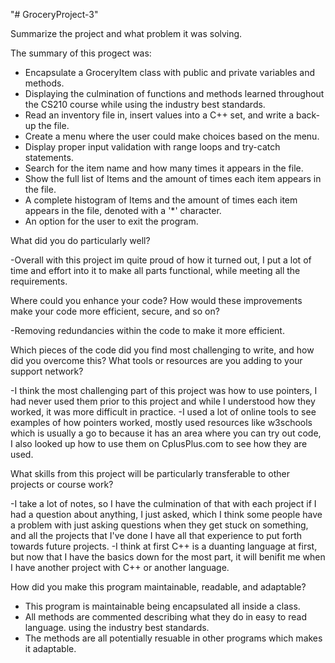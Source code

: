 "# GroceryProject-3" 

Summarize the project and what problem it was solving.

The summary of this progect was:
  - Encapsulate a GroceryItem class with public and private variables and methods.
  - Displaying the culmination of functions and methods learned throughout the CS210 course while using the industry best standards.
  - Read an inventory file in, insert values into a C++ set, and write a back-up the file.
  - Create a menu where the user could make choices based on the menu.
  - Display proper input validation with range loops and try-catch statements.
  - Search for the item name and how many times it appears in the file.
  - Show the full list of Items and the amount of times each item appears in the file.
  - A complete histogram of Items and the amount of times each item appears in the file, denoted with a '*' character.
  - An option for the user to exit the program.
	
What did you do particularly well?

  -Overall with this project im quite proud of how it turned out, I put a lot of time and effort into it to make all parts functional, while meeting all the requirements.

Where could you enhance your code? How would these improvements make your code more efficient, secure, and so on?

  -Removing redundancies within the code to make it more efficient.

Which pieces of the code did you find most challenging to write, and how did you overcome this? What tools or resources are you adding to your support network?

  -I think the most challenging part of this project was how to use pointers, I had never used them prior to this project and while I understood how they worked, it was more difficult in practice.
  -I used a lot of online tools to see examples of how pointers worked, mostly used resources like w3schools which is usually a go to because it has an area where you can try out code, I also looked up how 
  to use them on CplusPlus.com to see how they are used. 

What skills from this project will be particularly transferable to other projects or course work?

  -I take a lot of notes, so I have the culmination of that with each project if I had a question about anything, I just asked, which I think some people have a problem with just asking questions when 
  they get stuck on something, and all the projects that I've done I have all that experience to put forth towards future projects. 
  -I think at first C++ is a duanting language at first, but now that I have the basics down for the most part, it will benifit me when I have another project with C++ or another language. 

How did you make this program maintainable, readable, and adaptable?

  - This program is maintainable being encapsulated all inside a class.
  - All methods are commented describing what they do in easy to read language. using the industry best standards.
  - The methods are all potentially resuable in other programs which makes it adaptable. 
